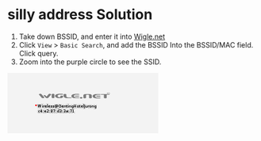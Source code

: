 # silly address Solution

1. Take down BSSID, and enter it into [Wigle.net](wigle.net)
2. Click `View` > `Basic Search`, and add the BSSID Into the BSSID/MAC field. Click query.
3. Zoom into the purple circle to see the SSID.

![flag.png](images/flag.png)